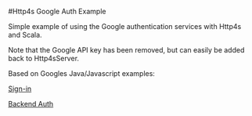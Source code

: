#Http4s Google Auth Example

Simple example of using the Google authentication services with Http4s and Scala.

Note that the Google API key has been removed, but can easily be added back to Http4sServer.

Based on Googles Java/Javascript examples:

[Sign-in](https://developers.google.com/identity/sign-in/web/sign-in)

[Backend Auth](https://developers.google.com/identity/sign-in/web/backend-auth)
